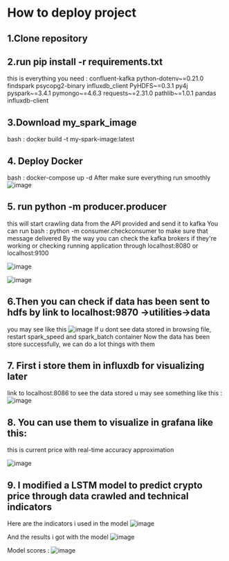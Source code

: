 # How to deploy project
## 1.Clone repository
## 2.run pip install -r requirements.txt
this is everything you need :
confluent-kafka
python-dotenv~=0.21.0
findspark
psycopg2-binary
influxdb_client
PyHDFS~=0.3.1
py4j
pyspark~=3.4.1
pymongo~=4.6.3
requests~=2.31.0
pathlib~=1.0.1
pandas
influxdb-client
## 3.Download my_spark_image
bash : docker build -t my-spark-image:latest 
## 4. Deploy Docker
bash : docker-compose up -d
After make sure everything run smoothly
![image](https://github.com/user-attachments/assets/089631f7-1b3c-4540-87d6-1e3e9bc73451)

## 5. run python -m producer.producer
this will start crawling data from the API provided and send it to kafka
You can run bash : python -m consumer.checkconsumer to make sure that message delivered
By the way you can check the kafka brokers if they're working or checking running application 
through localhost:8080 or localhost:9100

![image](https://github.com/user-attachments/assets/d8ae1173-cd78-4ebf-8cb5-f4b037e5074c)


![image](https://github.com/user-attachments/assets/25dd9df3-0efa-4b88-af82-c74d02966a06)
## 6.Then you can check if data has been sent to hdfs by link to localhost:9870 ->utilities->data
you may see like this 
![image](https://github.com/user-attachments/assets/7bcd19a8-7bb5-4f9b-98d3-84d1d9812181)
If u dont see data stored in browsing file, restart spark_speed and spark_batch container
Now the data has been store successfully, we can do a lot things with them
## 7. First i store them in influxdb for visualizing later 
link to localhost:8086 to see the data stored
u may see something like this : 
![image](https://github.com/user-attachments/assets/4b7d10a4-60ea-4a8a-9dbb-b4add1d70ff8)
## 8. You can use them to visualize in grafana like this:
this is current price with real-time accuracy approximation

![image](https://github.com/user-attachments/assets/a43cf1a1-7a08-4b40-b523-b21292a569c1)

## 9. I modified a LSTM model to predict crypto price through data crawled and technical indicators 
Here are the indicators i used in the model
![image](https://github.com/user-attachments/assets/a417ff44-844b-48f3-b2bb-d1c069af804e)

And the results i got with the model 
![image](https://github.com/user-attachments/assets/4724885b-74d3-4b63-8376-6f248866750b)

Model scores : 
![image](https://github.com/user-attachments/assets/e5610368-3c95-4b36-b8e7-c921a733d685)

